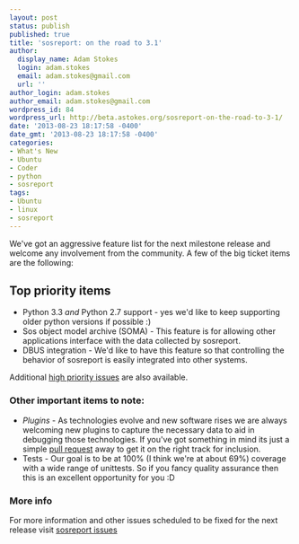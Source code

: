 ```yaml
---
layout: post
status: publish
published: true
title: 'sosreport: on the road to 3.1'
author:
  display_name: Adam Stokes
  login: adam.stokes
  email: adam.stokes@gmail.com
  url: ''
author_login: adam.stokes
author_email: adam.stokes@gmail.com
wordpress_id: 84
wordpress_url: http://beta.astokes.org/sosreport-on-the-road-to-3-1/
date: '2013-08-23 18:17:58 -0400'
date_gmt: '2013-08-23 18:17:58 -0400'
categories:
- What's New
- Ubuntu
- Coder
- python
- sosreport
tags:
- Ubuntu
- linux
- sosreport
---
```

<p>We&#39;ve got an aggressive feature list for the next milestone release and welcome any involvement from the community. A few of the big ticket items are the following:</p>
<h2 id=&#34;toppriorityitems&#34;>Top priority items</h2>
<ul>
<li>Python 3.3 <em>and</em> Python 2.7 support - yes we&#39;d like to keep supporting older python versions if possible :)</li>
<li>Sos object model archive (SOMA) - This feature is for allowing other applications interface with the data collected by sosreport.</li>
<li>DBUS integration - We&#39;d like to have this feature so that controlling the behavior of sosreport is easily integrated into other systems.</li>
</ul>
<p>Additional <a href=&#34;https://github.com/sosreport/sosreport/issues?labels=high&#38;amp;milestone=2&#38;amp;page=1&#38;amp;state=open&#34;>high priority issues</a> are also available.</p>
<h3 id=&#34;otherimportantitemstonote:&#34;>Other important items to note:</h3>
<ul>
<li><em>Plugins</em> - As technologies evolve and new software rises we are always welcoming new plugins to capture the necessary data to aid in debugging those technologies. If you&#39;ve got something in mind its just a simple <a href=&#34;https://github.com/sosreport/sosreport&#34;>pull request</a> away to get it on the right track for inclusion.</li>
<li>Tests - Our goal is to be at 100% (I think we&#39;re at about 69%) coverage with a wide range of unittests. So if you fancy quality assurance then this is an excellent opportunity for you :D</li>
</ul>
<h3 id=&#34;moreinfo&#34;>More info</h3>
<p>For more information and other issues scheduled to be fixed for the next release visit <a href=&#34;https://github.com/sosreport/sosreport/issues?milestone=2&#38;amp;state=open&#34;>sosreport issues</a></p>
